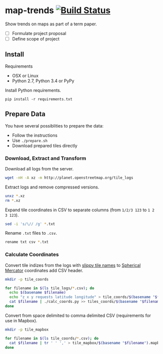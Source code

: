 # map-trends [![Build Status](https://travis-ci.org/lukasmartinelli/map-trends.svg?branch=master)](https://travis-ci.org/lukasmartinelli/map-trends)

Show trends on maps as part of a term paper.

- [ ] Formulate project proposal
- [ ] Define scope of project

## Install

Requirements

- OSX or Linux
- Python 2.7, Python 3.4 or PyPy

Install Python requirements.

```
pip install -r requirements.txt
```

## Prepare Data

You have several possiblities to prepare the data:

- Follow the instructions
- Use `./prepare.sh`
- Download prepared tiles directly

### Download, Extract and Transform

Download all logs from the server.

```bash
wget -nH -A xz -m http://planet.openstreetmap.org/tile_logs
```

Extract logs and remove compressed versions.

```bash
unxz *.xz
rm *.xz
```

Expand tile coordinates in CSV to separate columns (from `1/2/3 123` to `1 2 3 123`).

```bash
sed -i 's/\// /g' *.txt
```

Rename `.txt` files to `.csv`.

```bash
rename txt csv *.txt
```

### Calculate Coordinates

Convert tile indizes from the logs with [slippy tile names](https://wiki.openstreetmap.org/wiki/Slippy_map_tilenames) to [Spherical Mercator](http://docs.openlayers.org/library/spherical_mercator.html) coordinates add CSV header.

```bash
mkdir -p tile_coords

for filename in $(ls tile_logs/*.csv); do
  echo $(basename $filename)
  echo "z x y requests latitude longitude" > tile_coords/$(basename "$filename")
  cat $filename | ./calc_coords.py >> tiles_coords/$(basename "$filename")
done
```

Convert from space delimited to comma delimited CSV (requirements for use in Mapbox).

```bash
mkdir -p tile_mapbox

for filename in $(ls tile_coords/*.csv); do
  cat $filename | tr ' ' ',' > tile_mapbox/$(basename "$filename").mapbox.csv
done
```
